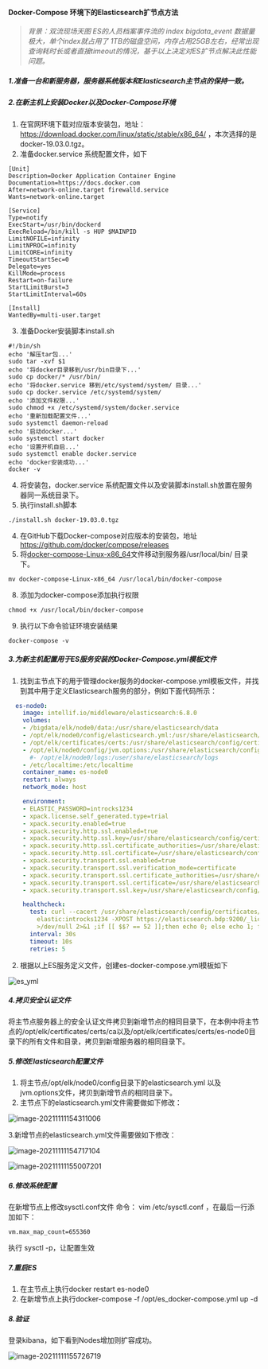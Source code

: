 #### Docker-Compose 环境下的Elasticsearch扩节点方法

> *背景：双流现场天图 ES的人员档案事件流的 index bigdata_event 数据量极大，单个index就占用了 1TB的磁盘空间，内存占用25GB左右，经常出现查询耗时长或者直接timeout的情况，基于以上决定对ES扩节点解决此性能问题。*

##### 1.准备一台和新服务器，服务器系统版本和Elasticsearch主节点的保持一致。

##### 2.在新主机上安装Docker以及Docker-Compose环境

1. 在官网环境下载对应版本安装包，地址： https://download.docker.com/linux/static/stable/x86_64/  ，本次选择的是docker-19.03.0.tgz。
2. 准备docker.service 系统配置文件，如下

~~~
[Unit]
Description=Docker Application Container Engine
Documentation=https://docs.docker.com
After=network-online.target firewalld.service
Wants=network-online.target

[Service]
Type=notify
ExecStart=/usr/bin/dockerd
ExecReload=/bin/kill -s HUP $MAINPID
LimitNOFILE=infinity
LimitNPROC=infinity
LimitCORE=infinity
TimeoutStartSec=0
Delegate=yes
KillMode=process
Restart=on-failure
StartLimitBurst=3
StartLimitInterval=60s

[Install]
WantedBy=multi-user.target
~~~

3. 准备Docker安装脚本install.sh

~~~
#!/bin/sh
echo '解压tar包...'
sudo tar -xvf $1
echo '将docker目录移到/usr/bin目录下...'
sudo cp docker/* /usr/bin/
echo '将docker.service 移到/etc/systemd/system/ 目录...'
sudo cp docker.service /etc/systemd/system/
echo '添加文件权限...'
sudo chmod +x /etc/systemd/system/docker.service
echo '重新加载配置文件...'
sudo systemctl daemon-reload
echo '启动docker...'
sudo systemctl start docker
echo '设置开机自启...'
sudo systemctl enable docker.service
echo 'docker安装成功...'
docker -v
~~~

4. 将安装包，docker.service 系统配置文件以及安装脚本install.sh放置在服务器同一系统目录下。
5. 执行install.sh脚本

~~~
./install.sh docker-19.03.0.tgz
~~~

4. 在GitHub下载Docker-compose对应版本的安装包，地址 https://github.com/docker/compose/releases
5. 将[docker-compose-Linux-x86_64](https://github.com/docker/compose/releases/download/1.25.5/docker-compose-Linux-x86_64)文件移动到服务器/usr/local/bin/ 目录下。

~~~
mv docker-compose-Linux-x86_64 /usr/local/bin/docker-compose
~~~

8. 添加为docker-compose添加执行权限

~~~
chmod +x /usr/local/bin/docker-compose
~~~

9. 执行以下命令验证环境安装结果

~~~
docker-compose -v
~~~

##### 3.为新主机配置用于ES服务安装的Docker-Compose.yml模板文件

1. 找到主节点下的用于管理docker服务的docker-compose.yml模板文件，并找到其中用于定义Elasticsearch服务的部分，例如下面代码所示：

~~~yaml
  es-node0:
    image: intellif.io/middleware/elasticsearch:6.8.0
    volumes:
    - /bigdata/elk/node0/data:/usr/share/elasticsearch/data
    - /opt/elk/node0/config/elasticsearch.yml:/usr/share/elasticsearch/config/elasticsearch.yml
    - /opt/elk/certificates/certs:/usr/share/elasticsearch/config/certificates
    - /opt/elk/node0/config/jvm.options:/usr/share/elasticsearch/config/jvm.options
      #- /opt/elk/node0/logs:/user/share/elasticsearch/logs
    - /etc/localtime:/etc/localtime
    container_name: es-node0
    restart: always
    network_mode: host

    environment:
    - ELASTIC_PASSWORD=introcks1234
    - xpack.license.self_generated.type=trial
    - xpack.security.enabled=true
    - xpack.security.http.ssl.enabled=true
    - xpack.security.http.ssl.key=/usr/share/elasticsearch/config/certificates/es-node0/es-node0.key
    - xpack.security.http.ssl.certificate_authorities=/usr/share/elasticsearch/config/certificates/ca/ca.crt
    - xpack.security.http.ssl.certificate=/usr/share/elasticsearch/config/certificates/es-node0/es-node0.crt
    - xpack.security.transport.ssl.enabled=true
    - xpack.security.transport.ssl.verification_mode=certificate
    - xpack.security.transport.ssl.certificate_authorities=/usr/share/elasticsearch/config/certificates/ca/ca.crt
    - xpack.security.transport.ssl.certificate=/usr/share/elasticsearch/config/certificates/es-node0/es-node0.crt
    - xpack.security.transport.ssl.key=/usr/share/elasticsearch/config/certificates/es-node0/es-node0.key

    healthcheck:
      test: curl --cacert /usr/share/elasticsearch/config/certificates/ca/ca.crt  -u
        elastic:introcks1234 -XPOST https://elasticsearch.bdp:9200/_license/start_basic?acknowledge=true
        >/dev/null 2>&1 ;if [[ $$? == 52 ]];then echo 0; else echo 1; fi
      interval: 30s
      timeout: 10s
      retries: 5

~~~

2. 根据以上ES服务定义文件，创建es-docker-compose.yml模板如下

![es_yml](image/es_yml.png)

##### 4.拷贝安全认证文件

将主节点服务器上的安全认证文件拷贝到新增节点的相同目录下，在本例中将主节点的/opt/elk/certificates/certs/ca以及/opt/elk/certificates/certs/es-node0目录下的所有文件和目录，拷贝到新增服务器的相同目录下。

##### 5.修改Elasticsearch配置文件

1. 将主节点/opt/elk/node0/config目录下的elasticsearch.yml  以及 jvm.options文件，拷贝到新增节点的相同目录下。
2. 主节点下的elasticsearch.yml文件需要做如下修改：

![image-20211111154311006](image/es_config.png)

3.新增节点的elasticsearch.yml文件需要做如下修改：

![image-20211111154717104](image/es_node_config_1.png)

![image-20211111155007201](image/es_node_config2.png)

##### 6.修改系统配置

在新增节点上修改sysctl.conf文件   命令： vim /etc/sysctl.conf ，在最后一行添加如下：

~~~
vm.max_map_count=655360
~~~

执行 sysctl -p，让配置生效

##### 7.重启ES

1. 在主节点上执行docker restart es-node0
2. 在新增节点上执行docker-compose -f /opt/es_docker-compose.yml  up -d 

##### 8.验证

登录kibana，如下看到Nodes增加则扩容成功。

![image-20211111155726719](image/kibana_nodes.png)

